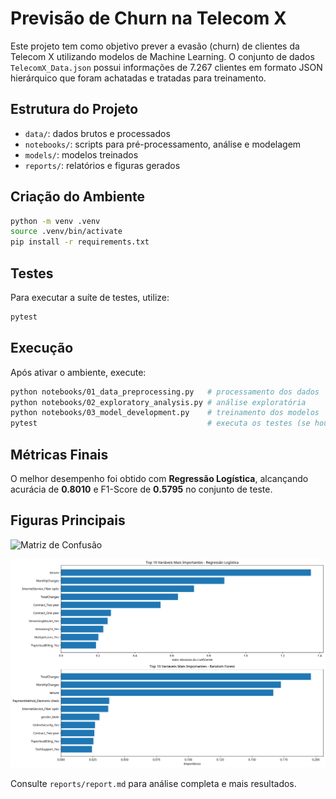 # Previsão de Churn na Telecom X

Este projeto tem como objetivo prever a evasão (churn) de clientes da Telecom X utilizando modelos de Machine Learning. O conjunto de dados `TelecomX_Data.json` possui informações de 7.267 clientes em formato JSON hierárquico que foram achatadas e tratadas para treinamento.

## Estrutura do Projeto
- `data/`: dados brutos e processados
- `notebooks/`: scripts para pré-processamento, análise e modelagem
- `models/`: modelos treinados
- `reports/`: relatórios e figuras gerados

## Criação do Ambiente
```bash
python -m venv .venv
source .venv/bin/activate
pip install -r requirements.txt
```

## Testes
Para executar a suíte de testes, utilize:
```bash
pytest
```

## Execução
Após ativar o ambiente, execute:
```bash
python notebooks/01_data_preprocessing.py   # processamento dos dados
python notebooks/02_exploratory_analysis.py # análise exploratória
python notebooks/03_model_development.py    # treinamento dos modelos
pytest                                      # executa os testes (se houver)
```

## Métricas Finais
O melhor desempenho foi obtido com **Regressão Logística**, alcançando acurácia de **0.8010** e F1-Score de **0.5795** no conjunto de teste.

## Figuras Principais
![Matriz de Confusão](telecom_churn_prediction_project/telecom_churn_prediction/reports/confusion_matrix_Regressão_Logística.png)

![Importância das Features](telecom_churn_prediction_project/telecom_churn_prediction/reports/feature_importance.png)

Consulte `reports/report.md` para análise completa e mais resultados.
